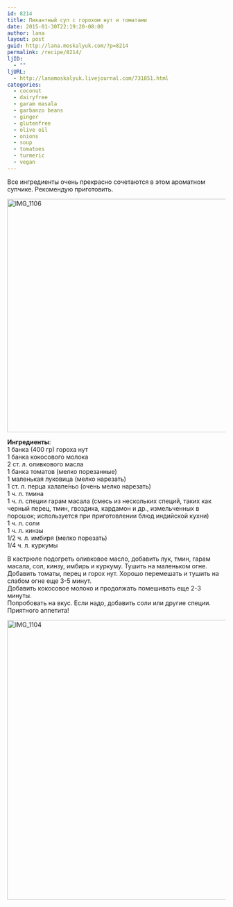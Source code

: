 ```yaml
---
id: 8214
title: Пикантный суп с горохом нут и томатами
date: 2015-01-30T22:19:20-08:00
author: lana
layout: post
guid: http://lana.moskalyuk.com/?p=8214
permalink: /recipe/8214/
ljID:
  - ""
ljURL:
  - http://lanamoskalyuk.livejournal.com/731851.html
categories:
  - coconut
  - dairyfree
  - garam masala
  - garbanzo beans
  - ginger
  - glutenfree
  - olive oil
  - onions
  - soup
  - tomatoes
  - turmeric
  - vegan
---
```

Все ингредиенты очень прекрасно сочетаются в этом ароматном супчике. Рекомендую приготовить.

<img loading="lazy" src="https://farm8.staticflickr.com/7367/16220292060_81c1b97d5a_c.jpg" alt="IMG_1106" width="800" height="538" /> 

**Ингредиенты**:  
1 банка (400 гр) гороха нут  
1 банка кокосового молока  
2 ст. л. оливкового масла  
1 банка томатов (мелко порезанные)  
1 маленькая луковица (мелко нарезать)  
1 ст. л. перца халапе́ньо (очень мелко нарезать)  
1 ч. л. тмина  
1 ч. л. специи гарам масала (смесь из нескольких специй, таких как черный перец, тмин, гвоздика, кардамон и др., измельченных в порошок; используется при приготовлении блюд индийской кухни)  
1 ч. л. соли  
1 ч. л. кинзы  
1/2 ч. л. имбиря (мелко порезать)  
1/4 ч. л. куркумы

В кастрюле подогреть оливковое масло, добавить лук, тмин, гарам масала, сол, кинзу, имбирь и куркуму. Тушить на маленьком огне.  
Добавить томаты, перец и горох нут. Хорошо перемешать и тушить на слабом огне еще 3-5 минут.  
Добавить кокосовое молоко и продолжать помешивать еще 2-3 минуты.  
Попробовать на вкус. Если надо, добавить соли или другие специи.  
Приятного аппетита!

<img loading="lazy" src="https://farm9.staticflickr.com/8574/15785222384_a8c572c2d6_c.jpg" alt="IMG_1104" width="800" height="645" />